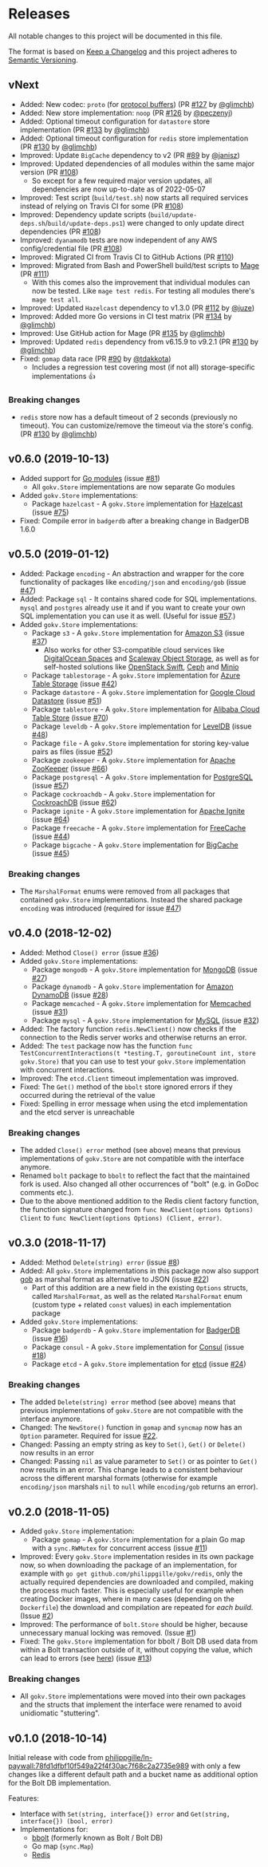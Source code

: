 Releases
========

All notable changes to this project will be documented in this file.

The format is based on [Keep a Changelog](http://keepachangelog.com/en/1.0.0/) and this project adheres to [Semantic Versioning](http://semver.org/spec/v2.0.0.html).

vNext
-----

- Added: New codec: `proto` (for [protocol buffers](https://protobuf.dev/)) (PR [#127](https://github.com/philippgille/gokv/pull/127) by [@glimchb](https://github.com/glimchb))
- Added: New store implementation: `noop` (PR [#126](https://github.com/philippgille/gokv/pull/126) by [@peczenyj](https://github.com/peczenyj))
- Added: Optional timeout configuration for `datastore` store implementation (PR [#133](https://github.com/philippgille/gokv/pull/133) by [@glimchb](https://github.com/glimchb))
- Added: Optional timeout configuration for `redis` store implementation (PR [#130](https://github.com/philippgille/gokv/pull/130) by [@glimchb](https://github.com/glimchb))
- Improved: Update `BigCache` dependency to v2 (PR [#89](https://github.com/philippgille/gokv/pull/89) by [@janisz](https://github.com/janisz))
- Improved: Updated dependencies of all modules within the same major version (PR [#108](https://github.com/philippgille/gokv/pull/108))
    - So except for a few required major version updates, all dependencies are now up-to-date as of 2022-05-07
- Improved: Test script (`build/test.sh`) now starts all required services instead of relying on Travis CI for some (PR [#108](https://github.com/philippgille/gokv/pull/108))
- Improved: Dependency update scripts (`build/update-deps.sh`/`build/update-deps.ps1`) were changed to only update direct dependencies (PR [#108](https://github.com/philippgille/gokv/pull/108))
- Improved: `dyanamodb` tests are now independent of any AWS config/credential file (PR [#108](https://github.com/philippgille/gokv/pull/108))
- Improved: Migrated CI from Travis CI to GitHub Actions (PR [#110](https://github.com/philippgille/gokv/pull/110))
- Improved: Migrated from Bash and PowerShell build/test scripts to [Mage](https://github.com/magefile/mage) (PR [#111](https://github.com/philippgille/gokv/pull/111))
    - With this comes also the improvement that individual modules can now be tested. Like `mage test redis`. For testing all modules there's `mage test all`.
- Improved: Updated `Hazelcast` dependency to v1.3.0 (PR [#112](https://github.com/philippgille/gokv/pull/112) by [@juze](https://github.com/yuce))
- Improved: Added more Go versions in CI test matrix (PR [#134](https://github.com/philippgille/gokv/pull/134) by [@glimchb](https://github.com/glimchb))
- Improved: Use GitHub action for Mage (PR [#135](https://github.com/philippgille/gokv/pull/135) by [@glimchb](https://github.com/glimchb))
- Improved: Updated `redis` dependency from v6.15.9 to v9.2.1 (PR [#130](https://github.com/philippgille/gokv/pull/130) by [@glimchb](https://github.com/glimchb))
- Fixed: `gomap` data race (PR [#90](https://github.com/philippgille/gokv/pull/90) by [@tdakkota](https://github.com/tdakkota))
    - Includes a regression test covering most (if not all) storage-specific implementations 👍

### Breaking changes

- `redis` store now has a default timeout of 2 seconds (previously no timeout). You can customize/remove the timeout via the store's config. (PR [#130](https://github.com/philippgille/gokv/pull/130) by [@glimchb](https://github.com/glimchb))

v0.6.0 (2019-10-13)
-------------------

- Added support for [Go modules](https://github.com/golang/go/wiki/Modules) (issue [#81](https://github.com/philippgille/gokv/issues/81))
    - All `gokv.Store` implementations are now separate Go modules
- Added `gokv.Store` implementations:
    - Package `hazelcast` - A `gokv.Store` implementation for [Hazelcast](https://github.com/hazelcast/hazelcast) (issue [#75](https://github.com/philippgille/gokv/issues/75))
- Fixed: Compile error in `badgerdb` after a breaking change in BadgerDB 1.6.0

v0.5.0 (2019-01-12)
-------------------

- Added: Package `encoding` - An abstraction and wrapper for the core functionality of packages like `encoding/json` and `encoding/gob` (issue [#47](https://github.com/philippgille/gokv/issues/47))
- Added: Package `sql` - It contains shared code for SQL implementations. `mysql` and `postgres` already use it and if you want to create your own SQL implementation you can use it as well. (Useful for issue [#57](https://github.com/philippgille/gokv/issues/57).)
- Added `gokv.Store` implementations:
    - Package `s3` - A `gokv.Store` implementation for [Amazon S3](https://aws.amazon.com/s3/) (issue [#37](https://github.com/philippgille/gokv/issues/37))
        - Also works for other S3-compatible cloud services like [DigitalOcean Spaces](https://www.digitalocean.com/products/spaces/) and [Scaleway Object Storage](https://www.scaleway.com/object-storage/), as well as for self-hosted solutions like [OpenStack Swift](https://github.com/openstack/swift), [Ceph](https://github.com/ceph/ceph) and [Minio](https://github.com/minio/minio)
    - Package `tablestorage` - A `gokv.Store` implementation for [Azure Table Storage](https://azure.microsoft.com/en-us/services/storage/tables/) (issue [#42](https://github.com/philippgille/gokv/issues/42))
    - Package `datastore` - A `gokv.Store` implementation for [Google Cloud Datastore](https://cloud.google.com/datastore/) (issue [#51](https://github.com/philippgille/gokv/issues/51))
    - Package `tablestore` - A `gokv.Store` implementation for [Alibaba Cloud Table Store](https://www.alibabacloud.com/de/product/table-store) (issue [#70](https://github.com/philippgille/gokv/issues/70))
    - Package `leveldb` - A `gokv.Store` implementation for [LevelDB](https://github.com/syndtr/goleveldb) (issue [#48](https://github.com/philippgille/gokv/issues/48))
    - Package `file` - A `gokv.Store` implementation for storing key-value pairs as files (issue [#52](https://github.com/philippgille/gokv/issues/52))
    - Package `zookeeper` - A `gokv.Store` implementation for [Apache ZooKeeper](https://github.com/apache/zookeeper) (issue [#66](https://github.com/philippgille/gokv/issues/66))
    - Package `postgresql` - A `gokv.Store` implementation for [PostgreSQL](https://github.com/postgres/postgres) (issue [#57](https://github.com/philippgille/gokv/issues/57))
    - Package `cockroachdb` - A `gokv.Store` implementation for [CockroachDB](https://github.com/cockroachdb/cockroach) (issue [#62](https://github.com/philippgille/gokv/issues/62))
    - Package `ignite` - A `gokv.Store` implementation for [Apache Ignite](https://github.com/apache/ignite) (issue [#64](https://github.com/philippgille/gokv/issues/64))
    - Package `freecache` - A `gokv.Store` implementation for [FreeCache](https://github.com/coocood/freecache) (issue [#44](https://github.com/philippgille/gokv/issues/44))
    - Package `bigcache` - A `gokv.Store` implementation for [BigCache](https://github.com/allegro/bigcache) (issue [#45](https://github.com/philippgille/gokv/issues/45))

### Breaking changes

- The `MarshalFormat` enums were removed from all packages that contained `gokv.Store` implementations. Instead the shared package `encoding` was introduced (required for issue [#47](https://github.com/philippgille/gokv/issues/47))

v0.4.0 (2018-12-02)
-------------------

- Added: Method `Close() error` (issue [#36](https://github.com/philippgille/gokv/issues/36))
- Added `gokv.Store` implementations:
    - Package `mongodb` - A `gokv.Store` implementation for [MongoDB](https://github.com/mongodb/mongo) (issue [#27](https://github.com/philippgille/gokv/issues/27))
    - Package `dynamodb` - A `gokv.Store` implementation for [Amazon DynamoDB](https://aws.amazon.com/dynamodb/) (issue [#28](https://github.com/philippgille/gokv/issues/28))
    - Package `memcached` - A `gokv.Store` implementation for [Memcached](https://github.com/memcached/memcached) (issue [#31](https://github.com/philippgille/gokv/issues/31))
    - Package `mysql` - A `gokv.Store` implementation for [MySQL](https://github.com/mysql/mysql-server) (issue [#32](https://github.com/philippgille/gokv/issues/32))
- Added: The factory function `redis.NewClient()` now checks if the connection to the Redis server works and otherwise returns an error.
- Added: The `test` package now has the function `func TestConcurrentInteractions(t *testing.T, goroutineCount int, store gokv.Store)` that you can use to test your `gokv.Store` implementation with concurrent interactions.
- Improved: The `etcd.Client` timeout implementation was improved.
- Fixed: The `Get()` method of the `bbolt` store ignored errors if they occurred during the retrieval of the value
- Fixed: Spelling in error message when using the etcd implementation and the etcd server is unreachable

### Breaking changes

- The added `Close() error` method (see above) means that previous implementations of `gokv.Store` are not compatible with the interface anymore.
- Renamed `bolt` package to `bbolt` to reflect the fact that the maintained fork is used. Also changed all other occurrences of "bolt" (e.g. in GoDoc comments etc.).
- Due to the above mentioned addition to the Redis client factory function, the function signature changed from `func NewClient(options Options) Client` to `func NewClient(options Options) (Client, error)`.

v0.3.0 (2018-11-17)
-------------------

- Added: Method `Delete(string) error` (issue [#8](https://github.com/philippgille/gokv/issues/8))
- Added: All `gokv.Store` implementations in this package now also support [gob](https://blog.golang.org/gobs-of-data) as marshal format as alternative to JSON (issue [#22](https://github.com/philippgille/gokv/issues/22))
    - Part of this addition are a new field in the existing `Options` structs, called `MarshalFormat`, as well as the related `MarshalFormat` enum (custom type + related `const` values) in each implementation package
- Added `gokv.Store` implementations:
    - Package `badgerdb` - A `gokv.Store` implementation for [BadgerDB](https://github.com/dgraph-io/badger) (issue [#16](https://github.com/philippgille/gokv/issues/16))
    - Package `consul` - A `gokv.Store` implementation for [Consul](https://github.com/hashicorp/consul) (issue [#18](https://github.com/philippgille/gokv/issues/18))
    - Package `etcd` - A `gokv.Store` implementation for [etcd](https://github.com/etcd-io/etcd) (issue [#24](https://github.com/philippgille/gokv/issues/24))

### Breaking changes

- The added `Delete(string) error` method (see above) means that previous implementations of `gokv.Store` are not compatible with the interface anymore.
- Changed: The `NewStore()` function in `gomap` and `syncmap` now has an `Option` parameter. Required for issue [#22](https://github.com/philippgille/gokv/issues/22).
- Changed: Passing an empty string as key to `Set()`, `Get()` or `Delete()` now results in an error
- Changed: Passing `nil` as value parameter to `Set()` or as pointer to `Get()` now results in an error. This change leads to a consistent behaviour across the different marshal formats (otherwise for example `encoding/json` marshals `nil` to `null` while `encoding/gob` returns an error).

v0.2.0 (2018-11-05)
-------------------

- Added `gokv.Store` implementation:
    - Package `gomap` - A `gokv.Store` implementation for a plain Go map with a `sync.RWMutex` for concurrent access (issue [#11](https://github.com/philippgille/gokv/issues/11))
- Improved: Every `gokv.Store` implementation resides in its own package now, so when downloading the package of an implementation, for example with `go get github.com/philippgille/gokv/redis`, only the actually required dependencies are downloaded and compiled, making the process much faster. This is especially useful for example when creating Docker images, where in many cases (depending on the `Dockerfile`) the download and compilation are repeated for *each build*. (Issue [#2](https://github.com/philippgille/gokv/issues/2))
- Improved: The performance of `bolt.Store` should be higher, because unnecessary manual locking was removed. (Issue [#1](https://github.com/philippgille/gokv/issues/1))
- Fixed: The `gokv.Store` implementation for bbolt / Bolt DB used data from within a Bolt transaction outside of it, without copying the value, which can lead to errors (see [here](https://github.com/etcd-io/bbolt/blob/76a4670663d125b6b89d47ea3cc659a282d87c28/doc.go#L38)) (issue [#13](https://github.com/philippgille/gokv/issues/13))

### Breaking changes

- All `gokv.Store` implementations were moved into their own packages and the structs that implement the interface were renamed to avoid unidiomatic "stuttering".

v0.1.0 (2018-10-14)
-------------------

Initial release with code from [philippgille/ln-paywall:78fd1dfbf10f549a22f4f30ac7f68c2a2735e989](https://github.com/philippgille/ln-paywall/tree/78fd1dfbf10f549a22f4f30ac7f68c2a2735e989) with only a few changes like a different default path and a bucket name as additional option for the Bolt DB implementation.

Features:

- Interface with `Set(string, interface{}) error` and `Get(string, interface{}) (bool, error)`
- Implementations for:
    - [bbolt](https://github.com/etcd-io/bbolt) (formerly known as Bolt / Bolt DB)
    - Go map (`sync.Map`)
    - [Redis](https://github.com/antirez/redis)
